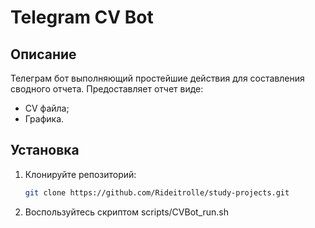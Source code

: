 # Telegram CV Bot

## Описание

Телеграм бот выполняющий простейшие действия для составления сводного отчета.
Предоставляет отчет виде:
 - CV файла;
 - Графика.

## Установка

1. Клонируйте репозиторий:
   ```bash
   git clone https://github.com/Rideitrolle/study-projects.git
2. Воспользуйтесь скриптом
   scripts/CVBot_run.sh
